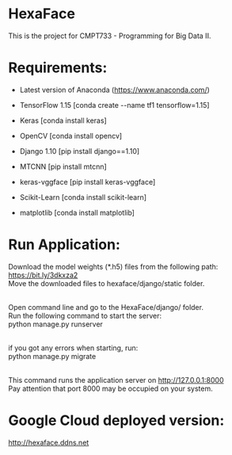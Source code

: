 # HexaFace

This is the project for CMPT733 - Programming for Big Data II.

# Requirements:

- Latest version of Anaconda (https://www.anaconda.com/)

- TensorFlow 1.15 [conda create --name tf1 tensorflow=1.15]

- Keras [conda install keras]

- OpenCV [conda install opencv]

- Django 1.10 [pip install django==1.10]

- MTCNN [pip install mtcnn]

- keras-vggface [pip install keras-vggface] 

- Scikit-Learn [conda install scikit-learn]

- matplotlib [conda install matplotlib]

# Run Application:
Download the model weights (*.h5) files from the following path:<br>
https://bit.ly/3dkxza2 <br>
Move the downloaded files to hexaface/django/static folder.<br><br>

Open command line and go to the HexaFace/django/ folder.<br>
Run the following command to start the server:<br>
python manage.py runserver<br><br>

if you got any errors when starting, run:<br>
python manage.py migrate<br><br>

This command runs the application server on http://127.0.0.1:8000 <br>
Pay attention that port 8000 may be occupied on your system.

# Google Cloud deployed version:
http://hexaface.ddns.net